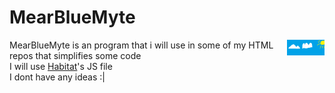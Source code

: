 # MearBlueMyte
<img src="ICONm.png" width="60" height="25" align="right"></img>
MearBlueMyte is an program that i will use in some of my HTML repos that simplifies some code<br>
I will use [Habitat](https://github.com/TodePond/Habitat)'s JS file<br>
I dont have any ideas :|
